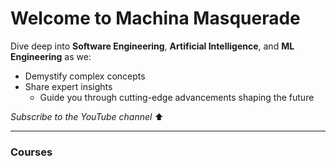 # Welcome to Machina Masquerade

Dive deep into **Software Engineering**, **Artificial Intelligence**, and **ML Engineering** as we:

- Demystify complex concepts  
- Share expert insights  
  - Guide you through cutting-edge advancements shaping the future

<script src="https://apis.google.com/js/platform.js"></script>

<div class="g-ytsubscribe"
     data-channelid="UC0WobZh7edRPd4iD8V2wd-A"
     data-layout="full"
     data-count="default">
</div>

_Subscribe to the YouTube channel_ ⬆

---
### Courses

```{tableofcontents}
```